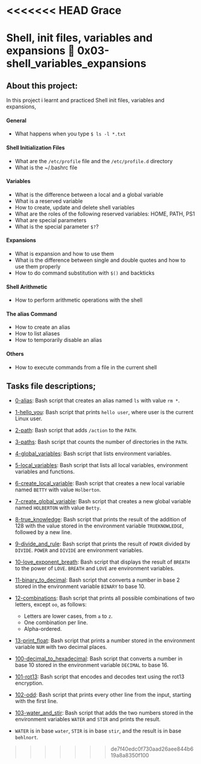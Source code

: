 <<<<<<< HEAD
Grace
=======
# Shell, init files, variables and expansions :page_with_curl: 0x03-shell_variables_expansions
## About this project:
In this project i learnt and practiced Shell init files, variables and expansions,
#### General
- What happens when you type `$ ls -l *.txt`
#### Shell Initialization Files
- What are the `/etc/profile` file and the `/etc/profile.d` directory
- What is the ~/.bashrc file
#### Variables
- What is the difference between a local and a global variable
- What is a reserved variable
- How to create, update and delete shell variables
- What are the roles of the following reserved variables: HOME, PATH, PS1
- What are special parameters
- What is the special parameter `$?`?
#### Expansions
- What is expansion and how to use them
- What is the difference between single and double quotes and how to use them properly
- How to do command substitution with `$()` and backticks
#### Shell Arithmetic
- How to perform arithmetic operations with the shell
#### The alias Command
- How to create an alias
- How to list aliases
- How to temporarily disable an alias
#### Others
- How to execute commands from a file in the current shell
## Tasks file descriptions;
  * [0-alias](./0-alias): Bash script that creates an alias named `ls` with value `rm *`.

  * [1-hello_you](./1-hello_you): Bash script that prints `hello user`, where user is the
  current Linux user.

  * [2-path](./2-path): Bash script that adds `/action` to the `PATH`.

  * [3-paths](./3-paths): Bash script that counts the number of directories in the `PATH`.

  * [4-global_variables](./4-global_variables): Bash script that lists environment variables.

  * [5-local_variables](./5-local_variables): Bash script that lists all local variables,
  environment variables and functions.

  * [6-create_local_variable](./6-create_local_variable): Bash script that creates
  a new local variable named `BETTY` with value `Holberton`.

  * [7-create_global_variable](./7-create_global_variable): Bash script that
  creates a new global variable named `HOLBERTON` with value `Betty`.

  * [8-true_knowledge](./8-true_knowledge): Bash script that prints the result of the
  addition of 128 with the value stored in the environment variable
  `TRUEKNOWLEDGE`, followed by a new line.

  * [9-divide_and_rule](./9-divide_and_rule): Bash script that prints the result
  of `POWER` divided by `DIVIDE`. `POWER` and `DIVIDE` are environment variables.

  * [10-love_exponent_breath](./10-love_exponent_breath): Bash script that displays the
  result of `BREATH` to the power of `LOVE`. `BREATH` and `LOVE` are environment variables.

  * [11-binary_to_decimal](./11-binary_to_decimal): Bash script that converts a number
  in base 2 stored in the environment variable `BINARY` to base 10.

  * [12-combinations](./12-combinations): Bash script that prints all possible combinations
  of two letters, except `oo`, as follows:
    * Letters are lower cases, from `a` to `z`.
    * One combination per line.
    * Alpha-ordered.

  * [13-print_float](./13-print_float): Bash script that prints a number stored in the
  environment variable `NUM` with two decimal places.

  * [100-decimal_to_hexadecimal](./100-decimal_to_hexadecimal): Bash script
  that converts a number in base 10 stored in the environment variable `DECIMAL` to base 16.
  
  * [101-rot13](./101-rot13): Bash script that encodes and decodes text using the rot13
  encryption.

  * [102-odd](./102-odd): Bash script that prints every other line from the input,
  starting with the first line.

  * [103-water_and_stir](./103-water_and_stir): Bash script that adds the two numbers
  stored in the environment variables `WATER` and `STIR` and prints the result.
  * `WATER` is in base `water`, `STIR` is in base `stir`, and the result is
  in base `behlnort`.
>>>>>>> de7f40edc0f730aad26aee844b619a8a8350f100
